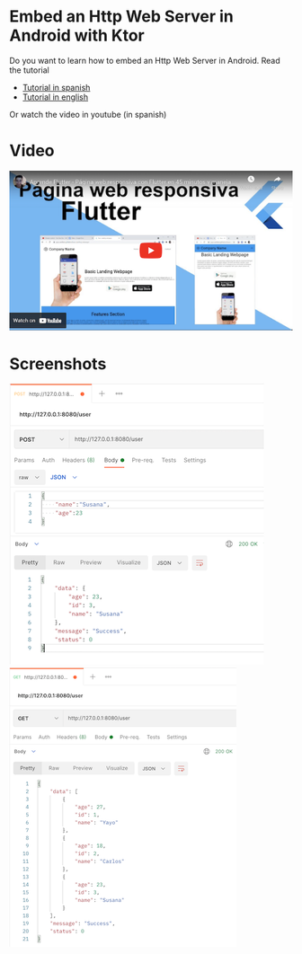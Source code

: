 # Embed an Http Web Server in Android with Ktor

Do you want to learn how to embed an Http Web Server in Android. Read the tutorial

 - [Tutorial in spanish](https://www.yayocode.com/2021/07/integrar-un-servidor-web-http-en-android.html)
 - [Tutorial in english](https://www.yayocode.com/2021/07/embed-http-web-server-in-android.html)
 
Or watch the video in youtube (in spanish)
# Video
[![Youtube](https://github.com/Yayo-Arellano/AndroidHttpServer/blob/master/screenshots/youtube.png?raw=true)](https://youtu.be/rAVaMRXVCIs)


# Screenshots
![Image 1](https://github.com/Yayo-Arellano/AndroidHttpServer/blob/master/screenshots/image1.png?raw=true)  
![Image 2](https://github.com/Yayo-Arellano/AndroidHttpServer/blob/master/screenshots/image2.png?raw=true)  

